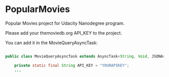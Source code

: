 # PopularMovies
Popular Movies project for Udacity Nanodegree program.

Please add your themoviedb.org API_KEY to the project.

You can add it in the MovieQueryAsyncTask:

```java

public class MovieQueryAsyncTask extends AsyncTask<String, Void, JSONArray> {

    private static final String API_KEY = "YOURAPIKEY";
    ...
```
